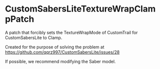 # CustomSabersLiteTextureWrapClampPatch
A patch that forcibly sets the TextureWrapMode of CustomTrail for CustomSabersLite to Clamp.

Created for the purpose of solving the problem at https://github.com/qqrz997/CustomSabersLite/issues/28

If possible, we recommend modifying the Saber model.
